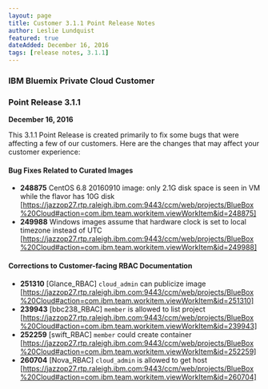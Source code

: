 ```yaml
---
layout: page
title: Customer 3.1.1 Point Release Notes
author: Leslie Lundquist
featured: true
dateAdded: December 16, 2016
tags: [release notes, 3.1.1]
---
```



### IBM Bluemix Private Cloud Customer

### Point Release 3.1.1

**December 16, 2016**


This 3.1.1 Point Release is created primarily to fix some bugs that were affecting a few of our customers. Here are the changes that may affect your customer experience:

#### Bug Fixes Related to Curated Images
 
 * **248875** CentOS 6.8 20160910 image: only 2.1G disk space is seen in VM while the flavor has 10G disk [https://jazzop27.rtp.raleigh.ibm.com:9443/ccm/web/projects/BlueBox%20Cloud#action=com.ibm.team.workitem.viewWorkItem&id=248875]
 * **249988** Windows images assume that hardware clock is set to local timezone instead of UTC [https://jazzop27.rtp.raleigh.ibm.com:9443/ccm/web/projects/BlueBox%20Cloud#action=com.ibm.team.workitem.viewWorkItem&id=249988]
 
#### Corrections to Customer-facing RBAC Documentation

 * **251310** [Glance_RBAC] `cloud_admin` can publicize image [https://jazzop27.rtp.raleigh.ibm.com:9443/ccm/web/projects/BlueBox%20Cloud#action=com.ibm.team.workitem.viewWorkItem&id=251310]
 * **239943** [bbc238_RBAC] `member` is allowed to list project [https://jazzop27.rtp.raleigh.ibm.com:9443/ccm/web/projects/BlueBox%20Cloud#action=com.ibm.team.workitem.viewWorkItem&id=239943]
 * **252259** [swift_RBAC] `member` could create container [https://jazzop27.rtp.raleigh.ibm.com:9443/ccm/web/projects/BlueBox%20Cloud#action=com.ibm.team.workitem.viewWorkItem&id=252259]
 * **260704** [Nova_RBAC] `cloud_admin` is allowed to get host [https://jazzop27.rtp.raleigh.ibm.com:9443/ccm/web/projects/BlueBox%20Cloud#action=com.ibm.team.workitem.viewWorkItem&id=260704]
